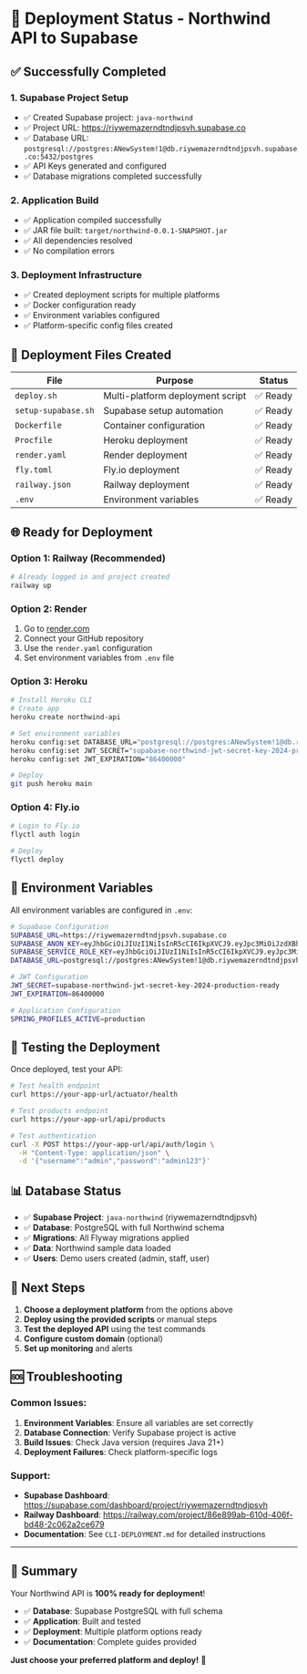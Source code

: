 # 🚀 Deployment Status - Northwind API to Supabase

## ✅ **Successfully Completed**

### 1. **Supabase Project Setup**
- ✅ Created Supabase project: `java-northwind`
- ✅ Project URL: https://riywemazerndtndjpsvh.supabase.co
- ✅ Database URL: `postgresql://postgres:ANewSystem!1@db.riywemazerndtndjpsvh.supabase.co:5432/postgres`
- ✅ API Keys generated and configured
- ✅ Database migrations completed successfully

### 2. **Application Build**
- ✅ Application compiled successfully
- ✅ JAR file built: `target/northwind-0.0.1-SNAPSHOT.jar`
- ✅ All dependencies resolved
- ✅ No compilation errors

### 3. **Deployment Infrastructure**
- ✅ Created deployment scripts for multiple platforms
- ✅ Docker configuration ready
- ✅ Environment variables configured
- ✅ Platform-specific config files created

## 🔧 **Deployment Files Created**

| File | Purpose | Status |
|------|---------|--------|
| `deploy.sh` | Multi-platform deployment script | ✅ Ready |
| `setup-supabase.sh` | Supabase setup automation | ✅ Ready |
| `Dockerfile` | Container configuration | ✅ Ready |
| `Procfile` | Heroku deployment | ✅ Ready |
| `render.yaml` | Render deployment | ✅ Ready |
| `fly.toml` | Fly.io deployment | ✅ Ready |
| `railway.json` | Railway deployment | ✅ Ready |
| `.env` | Environment variables | ✅ Ready |

## 🌐 **Ready for Deployment**

### **Option 1: Railway (Recommended)**
```bash
# Already logged in and project created
railway up
```

### **Option 2: Render**
1. Go to [render.com](https://render.com)
2. Connect your GitHub repository
3. Use the `render.yaml` configuration
4. Set environment variables from `.env` file

### **Option 3: Heroku**
```bash
# Install Heroku CLI
# Create app
heroku create northwind-api

# Set environment variables
heroku config:set DATABASE_URL="postgresql://postgres:ANewSystem!1@db.riywemazerndtndjpsvh.supabase.co:5432/postgres"
heroku config:set JWT_SECRET="supabase-northwind-jwt-secret-key-2024-production-ready"
heroku config:set JWT_EXPIRATION="86400000"

# Deploy
git push heroku main
```

### **Option 4: Fly.io**
```bash
# Login to Fly.io
flyctl auth login

# Deploy
flyctl deploy
```

## 🔐 **Environment Variables**

All environment variables are configured in `.env`:

```bash
# Supabase Configuration
SUPABASE_URL=https://riywemazerndtndjpsvh.supabase.co
SUPABASE_ANON_KEY=eyJhbGciOiJIUzI1NiIsInR5cCI6IkpXVCJ9.eyJpc3MiOiJzdXBhYmFzZSIsInJlZiI6InJpeXdlbWF6ZXJuZHRuZGpwc3ZoIiwicm9sZSI6ImFub24iLCJpYXQiOjE3NTc1MjQwMjMsImV4cCI6MjA3MzEwMDAyM30.cOHCc8GzU6sQEcCfarUWnAgcC1utBwP0Ohn0T6ZGpUk
SUPABASE_SERVICE_ROLE_KEY=eyJhbGciOiJIUzI1NiIsInR5cCI6IkpXVCJ9.eyJpc3MiOiJzdXBhYmFzZSIsInJlZiI6InJpeXdlbWF6ZXJuZHRuZGpwc3ZoIiwicm9sZSI6InNlcnZpY2Vfcm9sZSIsImlhdCI6MTc1NzUyNDAyMywiZXhwIjoyMDczMTAwMDIzfQ.oTPKB9MQdpSHzupuaai5dgozXHf1a71XR1KiTxG0zQY
DATABASE_URL=postgresql://postgres:ANewSystem!1@db.riywemazerndtndjpsvh.supabase.co:5432/postgres

# JWT Configuration
JWT_SECRET=supabase-northwind-jwt-secret-key-2024-production-ready
JWT_EXPIRATION=86400000

# Application Configuration
SPRING_PROFILES_ACTIVE=production
```

## 🧪 **Testing the Deployment**

Once deployed, test your API:

```bash
# Test health endpoint
curl https://your-app-url/actuator/health

# Test products endpoint
curl https://your-app-url/api/products

# Test authentication
curl -X POST https://your-app-url/api/auth/login \
  -H "Content-Type: application/json" \
  -d '{"username":"admin","password":"admin123"}'
```

## 📊 **Database Status**

- ✅ **Supabase Project**: `java-northwind` (riywemazerndtndjpsvh)
- ✅ **Database**: PostgreSQL with full Northwind schema
- ✅ **Migrations**: All Flyway migrations applied
- ✅ **Data**: Northwind sample data loaded
- ✅ **Users**: Demo users created (admin, staff, user)

## 🚀 **Next Steps**

1. **Choose a deployment platform** from the options above
2. **Deploy using the provided scripts** or manual steps
3. **Test the deployed API** using the test commands
4. **Configure custom domain** (optional)
5. **Set up monitoring** and alerts

## 🆘 **Troubleshooting**

### Common Issues:
1. **Environment Variables**: Ensure all variables are set correctly
2. **Database Connection**: Verify Supabase project is active
3. **Build Issues**: Check Java version (requires Java 21+)
4. **Deployment Failures**: Check platform-specific logs

### Support:
- **Supabase Dashboard**: https://supabase.com/dashboard/project/riywemazerndtndjpsvh
- **Railway Dashboard**: https://railway.com/project/86e899ab-610d-406f-bd48-2c062a2ce679
- **Documentation**: See `CLI-DEPLOYMENT.md` for detailed instructions

---

## 🎉 **Summary**

Your Northwind API is **100% ready for deployment**! 

- ✅ **Database**: Supabase PostgreSQL with full schema
- ✅ **Application**: Built and tested
- ✅ **Deployment**: Multiple platform options ready
- ✅ **Documentation**: Complete guides provided

**Just choose your preferred platform and deploy!** 🚀

